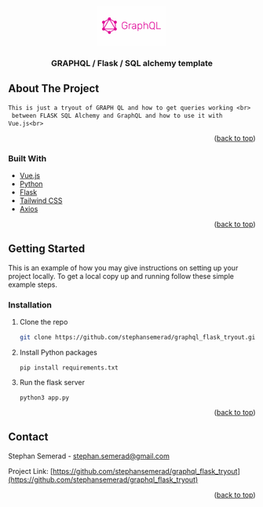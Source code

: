 <div id="top"></div>

<br />
<div align="center">
  <a href="https://github.com/stephansemerad/graphql_flask_tryout">
    <img src="app/static/graphql.png" alt="Logo" height="80">
  </a>

<h3 align="center">GRAPHQL / Flask / SQL alchemy template</h3>
</div>

<!-- ABOUT THE PROJECT -->

## About The Project

    This is just a tryout of GRAPH QL and how to get queries working <br>
     between FLASK SQL Alchemy and GraphQL and how to use it with Vue.js<br>

<p align="right">(<a href="#top">back to top</a>)</p>

### Built With

- [Vue.js](https://vuejs.org/)
- [Python](https://www.python.org/)
- [Flask](https://flask.palletsprojects.com/en/2.0.x/)
- [Tailwind CSS](https://tailwindcss.com/)
- [Axios](https://graphql.org/)

<p align="right">(<a href="#top">back to top</a>)</p>

<!-- GETTING STARTED -->

## Getting Started

This is an example of how you may give instructions on setting up your project locally.
To get a local copy up and running follow these simple example steps.

### Installation

1. Clone the repo
   ```sh
   git clone https://github.com/stephansemerad/graphql_flask_tryout.git
   ```
2. Install Python packages
   ```
   pip install requirements.txt
   ```
3. Run the flask server
   ```
   python3 app.py
   ```

<p align="right">(<a href="#top">back to top</a>)</p>

<!-- USAGE EXAMPLES -->

## Contact

Stephan Semerad - stephan.semerad@gmail.com

Project Link: [https://github.com/stephansemerad/graphql_flask_tryout](https://github.com/stephansemerad/graphql_flask_tryout)

<p align="right">(<a href="#top">back to top</a>)</p>
